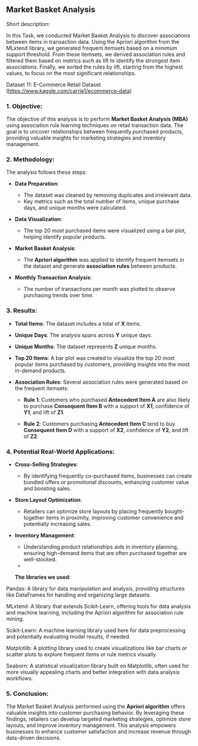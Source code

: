## Market Basket Analysis 

Short description:

In this Task, we conducted Market Basket Analysis to discover associations between items in transaction data. Using the Apriori algorithm from the MLxtend library, we generated frequent itemsets based on a minimum support threshold. From these itemsets, we derived association rules and filtered them based on metrics such as lift to identify the strongest item associations. Finally, we sorted the rules by lift, starting from the highest values, to focus on the most significant relationships.

Dataset 11: E-Commerce Retail Dataset (https://www.kaggle.com/carrie1/ecommerce-data)



### 1. Objective:
The objective of this analysis is to perform **Market Basket Analysis (MBA)** using association rule learning techniques on retail transaction data. The goal is to uncover relationships between frequently purchased products, providing valuable insights for marketing strategies and inventory management.

### 2. Methodology:
The analysis follows these steps:

- **Data Preparation**:
  - The dataset was cleaned by removing duplicates and irrelevant data.
  - Key metrics such as the total number of items, unique purchase days, and unique months were calculated.
  
- **Data Visualization**:
  - The top 20 most purchased items were visualized using a bar plot, helping identify popular products.

- **Market Basket Analysis**:
  - The **Apriori algorithm** was applied to identify frequent itemsets in the dataset and generate **association rules** between products.

- **Monthly Transaction Analysis**:
  - The number of transactions per month was plotted to observe purchasing trends over time.

### 3. Results:

- **Total Items**: The dataset includes a total of **X** items.
- **Unique Days**: The analysis spans across **Y** unique days.
- **Unique Months**: The dataset represents **Z** unique months.

- **Top 20 Items**:
  A bar plot was created to visualize the top 20 most popular items purchased by customers, providing insights into the most in-demand products.

- **Association Rules**:
  Several association rules were generated based on the frequent itemsets:
  
  - **Rule 1**: Customers who purchased **Antecedent Item A** are also likely to purchase **Consequent Item B** with a support of **X1**, confidence of **Y1**, and lift of **Z1**.
  
  - **Rule 2**: Customers purchasing **Antecedent Item C** tend to buy **Consequent Item D** with a support of **X2**, confidence of **Y2**, and lift of **Z2**.

### 4. Potential Real-World Applications:

- **Cross-Selling Strategies**:
  - By identifying frequently co-purchased items, businesses can create bundled offers or promotional discounts, enhancing customer value and boosting sales.

- **Store Layout Optimization**:
  - Retailers can optimize store layouts by placing frequently bought-together items in proximity, improving customer convenience and potentially increasing sales.

- **Inventory Management**:
  - Understanding product relationships aids in inventory planning, ensuring high-demand items that are often purchased together are well-stocked.
  - 
 
    **The libraries we used:**
    
Pandas: A library for data manipulation and analysis, providing structures like DataFrames for handling and organizing large datasets.

MLxtend: A library that extends Scikit-Learn, offering tools for data analysis and machine learning, including the Apriori algorithm for association rule mining.

Scikit-Learn: A machine learning library used here for data preprocessing and potentially evaluating model results, if needed.

Matplotlib: A plotting library used to create visualizations like bar charts or scatter plots to explore frequent items or rule metrics visually.

Seaborn: A statistical visualization library built on Matplotlib, often used for more visually appealing charts and better integration with data analysis workflows.

### 5. Conclusion:
The Market Basket Analysis performed using the **Apriori algorithm** offers valuable insights into customer purchasing behavior. By leveraging these findings, retailers can develop targeted marketing strategies, optimize store layouts, and improve inventory management. This analysis empowers businesses to enhance customer satisfaction and increase revenue through data-driven decisions.

